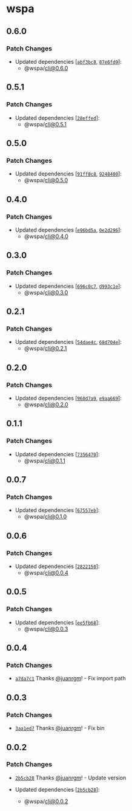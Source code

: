 # wspa

## 0.6.0

### Patch Changes

- Updated dependencies [[`abf3bc8`](https://github.com/swordev/wspa/commit/abf3bc885c436d227866ef70117dfc6292f083ba), [`87e6fd9`](https://github.com/swordev/wspa/commit/87e6fd99d8951a341ea3717e8227efe2869a6b30)]:
  - @wspa/cli@0.6.0

## 0.5.1

### Patch Changes

- Updated dependencies [[`28effed`](https://github.com/swordev/wspa/commit/28effed7797eaad64809a186232a0d1e916895bb)]:
  - @wspa/cli@0.5.1

## 0.5.0

### Patch Changes

- Updated dependencies [[`91ff8c8`](https://github.com/swordev/wspa/commit/91ff8c8398f9f7174d50d5a1fa558fe6d7872302), [`9248400`](https://github.com/swordev/wspa/commit/92484005bfe6b8984e5915af9ac7d6c1955628db)]:
  - @wspa/cli@0.5.0

## 0.4.0

### Patch Changes

- Updated dependencies [[`e96bd5a`](https://github.com/swordev/wspa/commit/e96bd5acc203ea6a09574cb4eff151648d2f3e70), [`0e2d296`](https://github.com/swordev/wspa/commit/0e2d296f8c0b7ac6bf26e78a08bf049c6fbddf51)]:
  - @wspa/cli@0.4.0

## 0.3.0

### Patch Changes

- Updated dependencies [[`696c0c7`](https://github.com/swordev/wspa/commit/696c0c766e93e4e0d518bd1f6b0632cf528b652a), [`d993c1e`](https://github.com/swordev/wspa/commit/d993c1e286b463526a261e8704cd5d26a40cd7d7)]:
  - @wspa/cli@0.3.0

## 0.2.1

### Patch Changes

- Updated dependencies [[`54dae4c`](https://github.com/swordev/wspa/commit/54dae4cc048d5ca1735736bc874e0fe5446aa95a), [`68d704e`](https://github.com/swordev/wspa/commit/68d704ee8cd9efc6c1371cf850fec2e6b45daded)]:
  - @wspa/cli@0.2.1

## 0.2.0

### Patch Changes

- Updated dependencies [[`960d7a9`](https://github.com/swordev/wspa/commit/960d7a9fce958575a830e609f008ed5572cf7578), [`e9aa669`](https://github.com/swordev/wspa/commit/e9aa6697cbeb751fb288b0118b1b3e9f5f89c33e)]:
  - @wspa/cli@0.2.0

## 0.1.1

### Patch Changes

- Updated dependencies [[`7356470`](https://github.com/swordev/wspa/commit/7356470624380af0a9c544c75be6e3dc2f714b4f)]:
  - @wspa/cli@0.1.1

## 0.0.7

### Patch Changes

- Updated dependencies [[`67557eb`](https://github.com/swordev/wspa/commit/67557eb795fe29ef3ae0f74f0dc6e75f5c188a93)]:
  - @wspa/cli@0.1.0

## 0.0.6

### Patch Changes

- Updated dependencies [[`2822150`](https://github.com/swordev/wspa/commit/2822150ece4812f9c68d1ed65dc2f5d72386b638)]:
  - @wspa/cli@0.0.4

## 0.0.5

### Patch Changes

- Updated dependencies [[`ee5fb68`](https://github.com/swordev/wspa/commit/ee5fb681f63b25ffba68b27ee95f7a6eb9cc804f)]:
  - @wspa/cli@0.0.3

## 0.0.4

### Patch Changes

- [`a7da7c1`](https://github.com/swordev/wspa/commit/a7da7c16db20643f26c3df0147ccbfca6bc20719) Thanks [@juanrgm](https://github.com/juanrgm)! - Fix import path

## 0.0.3

### Patch Changes

- [`3aa1ed7`](https://github.com/swordev/wspa/commit/3aa1ed7f95b56201ca87b006e349a95ed01f6b9f) Thanks [@juanrgm](https://github.com/juanrgm)! - Fix bin

## 0.0.2

### Patch Changes

- [`2b5cb28`](https://github.com/swordev/wspa/commit/2b5cb280d1b005328f47ef02f2d0d119f6a56db3) Thanks [@juanrgm](https://github.com/juanrgm)! - Update version

- Updated dependencies [[`2b5cb28`](https://github.com/swordev/wspa/commit/2b5cb280d1b005328f47ef02f2d0d119f6a56db3)]:
  - @wspa/cli@0.0.2

